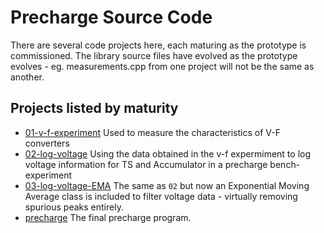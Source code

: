 # Precharge Source Code

There are several code projects here, each maturing as the prototype is commissioned.
The library source files have evolved as the prototype evolves - eg. measurements.cpp
from one project will not be the same as another.

## Projects listed by maturity
- [01-v-f-experiment](01-v-f-experiment/) Used to measure the characteristics of V-F converters
- [02-log-voltage](02-log-voltage/) Using the data obtained in the v-f expermiment to log voltage information
for TS and Accumulator in a precharge bench-experiment
- [03-log-voltage-EMA](03-log-voltage-EMA/) The same as `02` but now an Exponential Moving Average class is included to filter voltage data - virtually removing spurious peaks entirely.
- [precharge](precharge/) The final precharge program.
